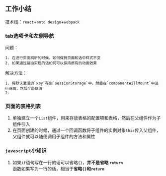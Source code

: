 ## 工作小结
技术栈：`react`+`antd design`+`webpack`

### tab选项卡和左侧导航
问题：  
```
1. 在进行页面刷新的时候，如何保持页面和选中样式不变
2. 如果通过路由实现的话如何可以保持原有的动画效果
```

解决方法：
```
1. 将默认激活的`key`存到`sessionStorage`中，然后在`componentWillMount`中进行获取，然后全局赋值
2. 
```

### 页面的表格列表
1. 单独建立一个`List`组件，用来存放表格的配置项和表格，然后在父组件作为子组件引入
2. 在页面创建的时候，通过一个回调函数将子组件的实例对象`this`传入父组件，父组件就可以随便调用子组件的方法和属性

### `javascript`小知识  
1. 如果`if`语句写在一行的话可以省略`{}`，**并不是省略  `return`**  
   函数如果写为一行的话，相当于**省略`{}`和`return`**
